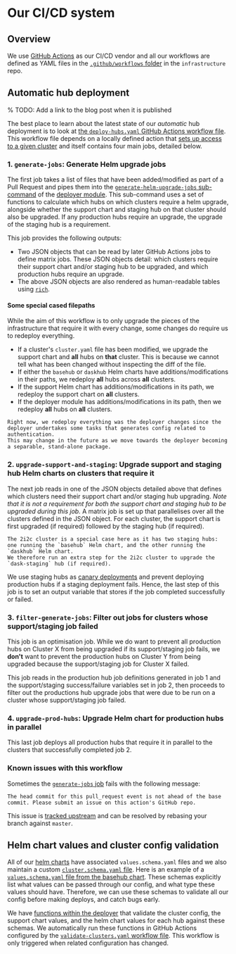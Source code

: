 # Our CI/CD system

## Overview

We use [GitHub Actions](https://docs.github.com/en/actions) as our CI/CD vendor and all our workflows are defined as YAML files in the [`.github/workflows` folder](https://github.com/2i2c-org/infrastructure/tree/master/.github/workflows) in the `infrastructure` repo.

## Automatic hub deployment

% TODO: Add a link to the blog post when it is published

The best place to learn about the latest state of our *automatic* hub deployment
is to look at [the `deploy-hubs.yaml` GitHub Actions workflow file](https://github.com/2i2c-org/infrastructure/tree/HEAD/.github/workflows/deploy-hubs.yaml).
This workflow file depends on a locally defined action that [sets up access to a given cluster](https://github.com/2i2c-org/infrastructure/blob/master/.github/actions/setup-deploy/action.yaml) and itself contains four main jobs, detailed below.

### 1. `generate-jobs`: Generate Helm upgrade jobs

The first job takes a list of files that have been added/modified as part of a Pull Request and pipes them into the [`generate-helm-upgrade-jobs` sub-command](https://github.com/2i2c-org/infrastructure/blob/master/deployer/helm_upgrade_decision.py) of the [deployer module](https://github.com/2i2c-org/infrastructure/tree/master/deployer).
This sub-command uses a set of functions to calculate which hubs on which clusters require a helm upgrade, alongside whether the support chart and staging hub on that cluster should also be upgraded.
If any production hubs require an upgrade, the upgrade of the staging hub is a requirement.

This job provides the following outputs:

- Two JSON objects that can be read by later GitHub Actions jobs to define matrix jobs.
  These JSON objects detail: which clusters require their support chart and/or staging hub to be upgraded, and which production hubs require an upgrade.
- The above JSON objects are also rendered as human-readable tables using [`rich`](https://github.com/Textualize/rich).

#### Some special cased filepaths

While the aim of this workflow is to only upgrade the pieces of the infrastructure that require it with every change, some changes do require us to redeploy everything.

- If a cluster's `cluster.yaml` file has been modified, we upgrade the support chart and **all** hubs on **that** cluster. This is because we cannot tell what has been changed without inspecting the diff of the file.
- If either the `basehub` or `daskhub` Helm charts have additions/modifications in their paths, we redeploy **all** hubs across **all** clusters.
- If the support Helm chart has additions/modifications in its path, we redeploy the support chart on **all** clusters.
- If the deployer module has additions/modifications in its path, then we redeploy **all** hubs on **all** clusters.

```{note}
Right now, we redeploy everything was the deployer changes since the deployer undertakes some tasks that generates config related to authentication.
This may change in the future as we move towards the deployer becoming a separable, stand-alone package.
```

### 2. `upgrade-support-and-staging`: Upgrade support and staging hub Helm charts on clusters that require it

The next job reads in one of the JSON objects detailed above that defines which clusters need their support chart and/or staging hub upgrading.
*Note that it is not a requirement for both the support chart and staging hub to be upgraded during this job.*
A matrix job is set up that parallelises over all the clusters defined in the JSON object.
For each cluster, the support chart is first upgraded (if required) followed by the staging hub (if required).

```{note}
The 2i2c cluster is a special case here as it has two staging hubs: one running the `basehub` Helm chart, and the other running the `daskhub` Helm chart.
We therefore run an extra step for the 2i2c cluster to upgrade the `dask-staging` hub (if required).
```

We use staging hubs as [canary deployments](https://sre.google/workbook/canarying-releases/) and prevent deploying production hubs if a staging deployment fails.
Hence, the last step of this job is to set an output variable that stores if the job completed successfully or failed.

### 3. `filter-generate-jobs`: Filter out jobs for clusters whose support/staging job failed

This job is an optimisation job.
While we do want to prevent all production hubs on Cluster X from being upgraded if its support/staging job fails, we **don't** want to prevent the production hubs on Cluster Y from being upgraded because the support/staging job for Cluster X failed.

This job reads in the production hub job definitions generated in job 1 and the support/staging success/failure variables set in job 2, then proceeds to filter out the productions hub upgrade jobs that were due to be run on a cluster whose support/staging job failed.

### 4. `upgrade-prod-hubs`: Upgrade Helm chart for production hubs in parallel

This last job deploys all production hubs that require it in parallel to the clusters that successfully completed job 2.

### Known issues with this workflow

Sometimes the [`generate-jobs` job](#1-generate-jobs-generate-helm-upgrade-jobs) fails with the following message:

```
The head commit for this pull_request event is not ahead of the base commit. Please submit an issue on this action's GitHub repo.
```

This issue is [tracked upstream](https://github.com/jitterbit/get-changed-files/issues/11) and can be resolved by rebasing your branch against `master`.

## Helm chart values and cluster config validation

All of our [helm charts](https://github.com/2i2c-org/infrastructure/tree/HEAD/helm-charts) have associated `values.schema.yaml` files and we also maintain a custom [`cluster.schema.yaml` file](https://github.com/2i2c-org/infrastructure/blob/HEAD/shared/deployer/cluster.schema.yaml).
Here is an example of a [`values.schema.yaml` file from the basehub chart](https://github.com/2i2c-org/infrastructure/blob/HEAD/helm-charts/basehub/values.schema.yaml).
These schemas explicitly list what values can be passed through our config, and what type these values should have.
Therefore, we can use these schemas to validate all our config before making deploys, and catch bugs early.

We have [functions within the deployer](https://github.com/2i2c-org/infrastructure/blob/HEAD/deployer/__main__.py#L213-L302) that validate the cluster config, the support chart values, and the helm chart values for each hub against these schemas.
We automatically run these functions in GitHub Actions configured by the [`validate-clusters.yaml` workflow file](https://github.com/2i2c-org/infrastructure/blob/master/.github/workflows/validate-clusters.yaml).
This workflow is only triggered when related configuration has changed.
